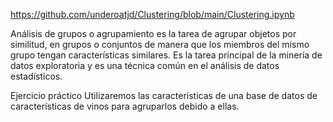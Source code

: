 https://github.com/underoatjd/Clustering/blob/main/Clustering.ipynb

  
  
  
Análisis de grupos o agrupamiento es la tarea de agrupar objetos por similitud, en grupos o conjuntos de manera que los miembros del mismo grupo tengan características similares. Es la tarea principal de la minería de datos exploratoria y es una técnica común en el análisis de datos estadísticos.

Ejercicio práctico
Utilizaremos las características de una base de datos de características de vinos para agruparlos debido a ellas.
